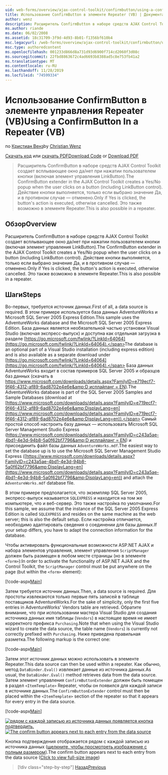 ```yaml
---
uid: web-forms/overview/ajax-control-toolkit/confirmbutton/using-a-confirmbutton-in-a-repeater-vb
title: Использование ConfirmButton в элементе Repeater (VB) | Документация Майкрософт
author: wenz
description: Расширитель ConfirmButton в наборе средств AJAX Control Toolkit создает всплывающее окно да/нет при нажатии пользователем кнопки (включая элемент управления LinkButton). Только если да —...
ms.author: riande
ms.date: 06/02/2008
ms.assetid: 18c31709-3f9d-4d93-8b01-f1356bf610b4
msc.legacyurl: /web-forms/overview/ajax-control-toolkit/confirmbutton/using-a-confirmbutton-in-a-repeater-vb
msc.type: authoredcontent
ms.openlocfilehash: 001233d866d8a731d93d6900f714cd2060f3d08c
ms.sourcegitcommit: 22fbd8863672c4ad6693b8388ad5c8e753fb41a2
ms.translationtype: MT
ms.contentlocale: ru-RU
ms.lasthandoff: 11/28/2019
ms.locfileid: "74599334"
---
```

# <a name="using-a-confirmbutton-in-a-repeater-vb"></a><span data-ttu-id="0af00-104">Использование ConfirmButton в элементе управления Repeater (VB)</span><span class="sxs-lookup"><span data-stu-id="0af00-104">Using a ConfirmButton In a Repeater (VB)</span></span>

<span data-ttu-id="0af00-105">по [Кристиан Венз](https://github.com/wenz)</span><span class="sxs-lookup"><span data-stu-id="0af00-105">by [Christian Wenz](https://github.com/wenz)</span></span>

<span data-ttu-id="0af00-106">[Скачать код](https://download.microsoft.com/download/8/6/d/86dea6c6-bb92-4fa6-aa14-f8c0f82100f5/ConfirmButton1.vb.zip) или [скачать PDF](https://download.microsoft.com/download/b/6/a/b6ae89ee-df69-4c87-9bfb-ad1eb2b23373/confirmbutton1VB.pdf)</span><span class="sxs-lookup"><span data-stu-id="0af00-106">[Download Code](https://download.microsoft.com/download/8/6/d/86dea6c6-bb92-4fa6-aa14-f8c0f82100f5/ConfirmButton1.vb.zip) or [Download PDF](https://download.microsoft.com/download/b/6/a/b6ae89ee-df69-4c87-9bfb-ad1eb2b23373/confirmbutton1VB.pdf)</span></span>

> <span data-ttu-id="0af00-107">Расширитель ConfirmButton в наборе средств AJAX Control Toolkit создает всплывающее окно да/нет при нажатии пользователем кнопки (включая элемент управления LinkButton).</span><span class="sxs-lookup"><span data-stu-id="0af00-107">The ConfirmButton extender in the AJAX Control Toolkit creates a Yes/No popup when the user clicks on a button (including LinkButton control).</span></span> <span data-ttu-id="0af00-108">Действие кнопки выполняется, только если выбрано значение Да, и в противном случае — отменено.</span><span class="sxs-lookup"><span data-stu-id="0af00-108">Only if Yes is clicked, the button's action is executed, otherwise cancelled.</span></span> <span data-ttu-id="0af00-109">Это также возможно в элементе Repeater.</span><span class="sxs-lookup"><span data-stu-id="0af00-109">This is also possible in a repeater.</span></span>

## <a name="overview"></a><span data-ttu-id="0af00-110">Обзор</span><span class="sxs-lookup"><span data-stu-id="0af00-110">Overview</span></span>

<span data-ttu-id="0af00-111">Расширитель ConfirmButton в наборе средств AJAX Control Toolkit создает всплывающее окно да/нет при нажатии пользователем кнопки (включая элемент управления LinkButton).</span><span class="sxs-lookup"><span data-stu-id="0af00-111">The ConfirmButton extender in the AJAX Control Toolkit creates a Yes/No popup when the user clicks on a button (including LinkButton control).</span></span> <span data-ttu-id="0af00-112">Действие кнопки выполняется, только если выбрано значение Да, и в противном случае — отменено.</span><span class="sxs-lookup"><span data-stu-id="0af00-112">Only if Yes is clicked, the button's action is executed, otherwise cancelled.</span></span> <span data-ttu-id="0af00-113">Это также возможно в элементе Repeater.</span><span class="sxs-lookup"><span data-stu-id="0af00-113">This is also possible in a repeater.</span></span>

## <a name="steps"></a><span data-ttu-id="0af00-114">Шаги</span><span class="sxs-lookup"><span data-stu-id="0af00-114">Steps</span></span>

<span data-ttu-id="0af00-115">Во-первых, требуется источник данных.</span><span class="sxs-lookup"><span data-stu-id="0af00-115">First of all, a data source is required.</span></span> <span data-ttu-id="0af00-116">В этом примере используется база данных AdventureWorks и Microsoft SQL Server 2005 Express Edition.</span><span class="sxs-lookup"><span data-stu-id="0af00-116">This sample uses the AdventureWorks database and the Microsoft SQL Server 2005 Express Edition.</span></span> <span data-ttu-id="0af00-117">База данных является необязательной частью установки Visual Studio (включая экспресс-выпуск) и доступна как отдельная загрузка в разделе [https://go.microsoft.com/fwlink/?LinkId=64064](https://go.microsoft.com/fwlink/?LinkId=64064).</span><span class="sxs-lookup"><span data-stu-id="0af00-117">The database is an optional part of a Visual Studio installation (including express edition) and is also available as a separate download under [https://go.microsoft.com/fwlink/?LinkId=64064](https://go.microsoft.com/fwlink/?LinkId=64064).</span></span> <span data-ttu-id="0af00-118">База данных AdventureWorks входит в состав примеров SQL Server 2005 и образцов баз данных (скачать в [https://www.microsoft.com/downloads/details.aspx?FamilyID=e719ecf7-9f46-4312-af89-6ad8702e4e6e&amp;D исплайланг = EN](https://www.microsoft.com/downloads/details.aspx?FamilyID=e719ecf7-9f46-4312-af89-6ad8702e4e6e&amp;DisplayLang=en)).</span><span class="sxs-lookup"><span data-stu-id="0af00-118">The AdventureWorks database is part of the SQL Server 2005 Samples and Sample Databases (download at [https://www.microsoft.com/downloads/details.aspx?FamilyID=e719ecf7-9f46-4312-af89-6ad8702e4e6e&amp;DisplayLang=en](https://www.microsoft.com/downloads/details.aspx?FamilyID=e719ecf7-9f46-4312-af89-6ad8702e4e6e&amp;DisplayLang=en)).</span></span> <span data-ttu-id="0af00-119">Самый простой способ настроить базу данных — использовать Microsoft SQL Server Management Studio Express ([https://www.microsoft.com/downloads/details.aspx?FamilyID=c243a5ae-4bd1-4e3d-94b8-5a0f62bf7796&amp;D исплайланг = EN](https://www.microsoft.com/downloads/details.aspx?FamilyID=c243a5ae-4bd1-4e3d-94b8-5a0f62bf7796&amp;DisplayLang=en)) и присоединить файл базы данных `AdventureWorks.mdf`.</span><span class="sxs-lookup"><span data-stu-id="0af00-119">The easiest way to set the database up is to use the Microsoft SQL Server Management Studio Express ([https://www.microsoft.com/downloads/details.aspx?FamilyID=c243a5ae-4bd1-4e3d-94b8-5a0f62bf7796&amp;DisplayLang=en](https://www.microsoft.com/downloads/details.aspx?FamilyID=c243a5ae-4bd1-4e3d-94b8-5a0f62bf7796&amp;DisplayLang=en)) and attach the `AdventureWorks.mdf` database file.</span></span>

<span data-ttu-id="0af00-120">В этом примере предполагается, что экземпляр SQL Server 2005, экспресс-выпуск называется `SQLEXPRESS` и находится на том же компьютере, что и веб-сервер. Это также настройка по умолчанию.</span><span class="sxs-lookup"><span data-stu-id="0af00-120">For this sample, we assume that the instance of the SQL Server 2005 Express Edition is called `SQLEXPRESS` and resides on the same machine as the web server; this is also the default setup.</span></span> <span data-ttu-id="0af00-121">Если настройка отличается, необходимо адаптировать сведения о соединении для базы данных.</span><span class="sxs-lookup"><span data-stu-id="0af00-121">If your setup differs, you have to adapt the connection information for the database.</span></span>

<span data-ttu-id="0af00-122">Чтобы активировать функциональные возможности ASP.NET AJAX и набора элементов управления, элемент управления `ScriptManager` должен быть размещен в любом месте страницы (но в элементе `<form>`):</span><span class="sxs-lookup"><span data-stu-id="0af00-122">In order to activate the functionality of ASP.NET AJAX and the Control Toolkit, the `ScriptManager` control must be put anywhere on the page (but within the `<form>` element):</span></span>

[!code-aspx[Main](using-a-confirmbutton-in-a-repeater-vb/samples/sample1.aspx)]

<span data-ttu-id="0af00-123">Затем требуется источник данных.</span><span class="sxs-lookup"><span data-stu-id="0af00-123">Then, a data source is required.</span></span> <span data-ttu-id="0af00-124">Для простоты извлекаются только первые пять записей в таблице поставщиков AdventureWorks.</span><span class="sxs-lookup"><span data-stu-id="0af00-124">For the sake of simplicity, only the first five entries in AdventureWorks' Vendors table are retrieved.</span></span> <span data-ttu-id="0af00-125">Обратите внимание, что при использовании мастера Visual Studio для создания источника данных имя таблицы (`Vendors`) в настоящее время не имеет корректного префикса `Purchasing`.</span><span class="sxs-lookup"><span data-stu-id="0af00-125">Note that when using the Visual Studio wizard to create the data source, the table name (`Vendors`) is currently not correctly prefixed with `Purchasing`.</span></span> <span data-ttu-id="0af00-126">Ниже приведена правильная разметка.</span><span class="sxs-lookup"><span data-stu-id="0af00-126">The following markup is the correct one:</span></span>

[!code-aspx[Main](using-a-confirmbutton-in-a-repeater-vb/samples/sample2.aspx)]

<span data-ttu-id="0af00-127">Затем этот источник данных можно использовать в элементе Repeater.</span><span class="sxs-lookup"><span data-stu-id="0af00-127">This data source can then be used within a repeater.</span></span> <span data-ttu-id="0af00-128">Как обычно, метод `DataBinder.Eval()` извлекает данные из источника данных.</span><span class="sxs-lookup"><span data-stu-id="0af00-128">As usual, the `DataBinder.Eval()` method retrieves data from the data source.</span></span> <span data-ttu-id="0af00-129">Затем элемент управления `ConfirmButtonExtender` должен быть помещен в раздел `<ItemTemplate>` Repeater, чтобы он появился для каждой записи в источнике данных.</span><span class="sxs-lookup"><span data-stu-id="0af00-129">The `ConfirmButtonExtender` control must then be placed within the `<ItemTemplate>` section of the repeater so that it appears for every entry in the data source.</span></span>

[!code-aspx[Main](using-a-confirmbutton-in-a-repeater-vb/samples/sample3.aspx)]

<span data-ttu-id="0af00-130">[![рядом с каждой записью из источника данных появляется кнопка подтвердить.](using-a-confirmbutton-in-a-repeater-vb/_static/image2.png)](using-a-confirmbutton-in-a-repeater-vb/_static/image1.png)</span><span class="sxs-lookup"><span data-stu-id="0af00-130">[![The confirm button appears next to each entry from the data source](using-a-confirmbutton-in-a-repeater-vb/_static/image2.png)](using-a-confirmbutton-in-a-repeater-vb/_static/image1.png)</span></span>

<span data-ttu-id="0af00-131">Кнопка подтверждения отображается рядом с каждой записью из источника данных ([щелкните, чтобы просмотреть изображение с полным размером](using-a-confirmbutton-in-a-repeater-vb/_static/image3.png)).</span><span class="sxs-lookup"><span data-stu-id="0af00-131">The confirm button appears next to each entry from the data source ([Click to view full-size image](using-a-confirmbutton-in-a-repeater-vb/_static/image3.png))</span></span>

> [!div class="step-by-step"]
> [<span data-ttu-id="0af00-132">Назад</span><span class="sxs-lookup"><span data-stu-id="0af00-132">Previous</span></span>](using-a-confirmbutton-in-a-repeater-cs.md)
